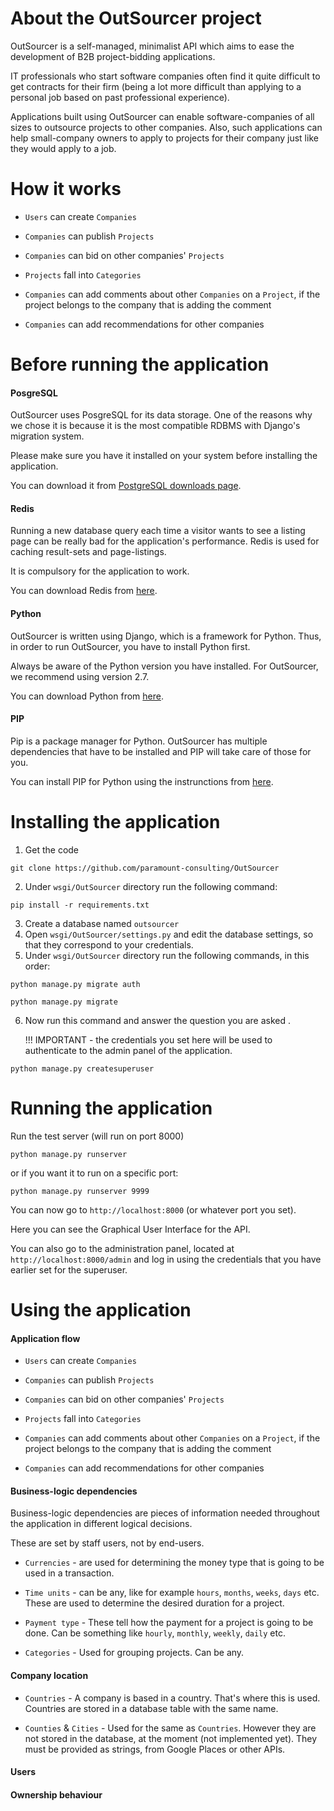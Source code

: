 About the OutSourcer project
===================

OutSourcer is a self-managed, minimalist API which aims to ease the development of B2B project-bidding applications.

IT professionals who start software companies often find it quite difficult to get contracts for their firm (being a lot more difficult than applying to a personal job based on past professional experience).

Applications built using OutSourcer can enable software-companies of all sizes to outsource projects to other companies. Also, such applications can help small-company owners to apply to projects for their company just like they would apply to a job.

How it works
===================

- `Users` can create `Companies`

- `Companies` can publish `Projects`

- `Companies` can bid on other companies' `Projects`

- `Projects` fall into `Categories`

- `Companies` can add comments about other `Companies` on a `Project`, if the project belongs to the company that is adding the comment

- `Companies` can add recommendations for other companies

Before running the application
===================

#### PosgreSQL
OutSourcer uses PosgreSQL for its data storage. 
One of the reasons why we chose it is because it is the most compatible RDBMS with Django's migration system.

Please make sure you have it installed on your system before installing the application.

You can download it from <a href="https://www.postgresql.org/download/" target="_blank">PostgreSQL downloads page</a>.

#### Redis
Running a new database query each time a visitor wants to see a listing page can be really bad for the application's performance. Redis is used for caching result-sets and page-listings. 

It is compulsory for the application to work.

You can download Redis from <a href="https://redis.io/download" target="_blank">here</a>.

#### Python
OutSourcer is written using Django, which is a framework for Python. Thus, in order to run OutSourcer, you have to install Python first. 

Always be aware of the Python version you have installed. For OutSourcer, we recommend using version 2.7.

You can download Python from <a href="https://www.python.org/downloads/" target="_blank">here</a>.

#### PIP
Pip is a package manager for Python. OutSourcer has multiple dependencies that have to be installed and PIP will take care of those for you.

You can install PIP for Python using the instrunctions from <a href="https://pip.pypa.io/en/stable/installing/" target="_blank">here</a>.

Installing the application
===================

1. Get the code

```
git clone https://github.com/paramount-consulting/OutSourcer
```
2. Under `wsgi/OutSourcer` directory run the following command:


```
pip install -r requirements.txt
``` 
3. Create a database named `outsourcer`
4. Open `wsgi/OutSourcer/settings.py` and edit the database settings, so that they correspond to your credentials.
5. Under `wsgi/OutSourcer` directory run the following commands, in this order:


```
python manage.py migrate auth
```
```
python manage.py migrate
```
6. Now run this command and answer the question you are asked .

    !!! IMPORTANT - the credentials you set here will be used to authenticate to the admin panel of the application.


```
python manage.py createsuperuser
```

Running the application
===================

Run the test server (will run on port 8000)
```
python manage.py runserver
```
or if you want it to run on a specific port:
```
python manage.py runserver 9999
```

You can now go to `http://localhost:8000` (or whatever port you set).

Here you can see the Graphical User Interface for the API.

You can also go to the administration panel, located at  `http://localhost:8000/admin` and log in using the credentials that you have earlier set for the superuser.

Using the application
===================

#### Application flow
- `Users` can create `Companies`

- `Companies` can publish `Projects`

- `Companies` can bid on other companies' `Projects`

- `Projects` fall into `Categories`

- `Companies` can add comments about other `Companies` on a `Project`, if the project belongs to the company that is adding the comment

- `Companies` can add recommendations for other companies

#### Business-logic dependencies

Business-logic dependencies are pieces of information needed throughout the application in different logical decisions.

These are set by staff users, not by end-users.

- `Currencies` - are used for determining the money type that is going to be used in a transaction.

- `Time units` - can be any, like for example `hours`, `months`, `weeks`, `days` etc. These are used to determine the desired duration for a project.

- `Payment type` - These tell how the payment for a project is going to be done. Can be something like `hourly`, `monthly`, `weekly`, `daily` etc.

- `Categories` - Used for grouping projects. Can be any.

#### Company location

- `Countries` - A company is based in a country. That's where this is used. Countries are stored in a database table with the same name.

- `Counties` & `Cities` - Used for the same as `Countries`. However they are not stored in the database, at the moment (not implemented yet). They must be provided as strings, from Google Places or other APIs.

#### Users

#### Ownership behaviour







